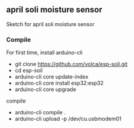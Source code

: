 ## april soli moisture sensor 

Sketch for april soli moisture sensor

### Compile

For first time, install arduino-cli

* git clone https://github.com/volca/esp-soil.git
* cd esp-soil
* arduino-cli core update-index
* arduino-cli core install esp32:esp32
* arduino-cli core upgrade

compile

* arduino-cli compile .
* arduino-cli upload -p /dev/cu.usbmodem01

